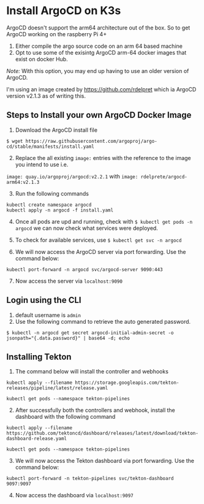 # Install ArgoCD on K3s

ArgoCD doesn't support the arm64 architecture out of the box. So to get ArgoCD working on the raspberry Pi 4+

1. Either compile the argo source code on an arm 64 based machine
2. Opt to use some of the exisintg ArgoCD arm-64 docker images that exist on docker Hub.

_Note:_ With this option, you may end up having to use an older version of ArgoCD.

I'm using an image created by https://github.com/rdelpret which ia ArgoCD version v2.1.3 as of writing this.

## Steps to Install your own ArgoCD Docker Image

1. Download the ArgoCD install file

```
$ wget https://raw.githubusercontent.com/argoproj/argo-cd/stable/manifests/install.yaml
```

2. Replace the all existing `image:` entries with the reference to the image you intend to use i.e.

`image: quay.io/argoproj/argocd:v2.2.1` with `image: rdelprete/argocd-arm64:v2.1.3`

3. Run the following commands

```
kubectl create namespace argocd
kubectl apply -n argocd -f install.yaml

```

4. Once all pods are upd and running, check with `$ kubectl get pods -n argocd` we can now check what services were deployed.

5. To check for available services, use `$ kubectl get svc -n argocd`

6. We will now access the ArgoCD server via port forwarding. Use the command below:

```
kubectl port-forward -n argocd svc/argocd-server 9090:443
```

7. Now access the server via `localhost:9090`

## Login using the CLI

1. default username is `admin`
2. Use the following command to retrieve the auto generated password.

```
$ kubectl -n argocd get secret argocd-initial-admin-secret -o jsonpath="{.data.password}" | base64 -d; echo
```

## Installing Tekton

1. The command below will install the controller and webhooks

```
kubectl apply --filename https://storage.googleapis.com/tekton-releases/pipeline/latest/release.yaml

kubectl get pods --namespace tekton-pipelines
```

2. After successfully both the controllers and webhook, install the dashboard with the following command

```
kubectl apply --filename https://github.com/tektoncd/dashboard/releases/latest/download/tekton-dashboard-release.yaml

kubectl get pods --namespace tekton-pipelines
```

3. We will now access the Tekton dashboard via port forwarding. Use the command below:

```
kubectl port-forward -n tekton-pipelines svc/tekton-dashboard 9097:9097
```

4. Now access the dashboard via `localhost:9097`
